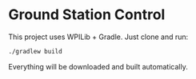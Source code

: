 # Ground Station Control

This project uses WPILib + Gradle. Just clone and run:

```bash
./gradlew build
```

Everything will be downloaded and built automatically.
